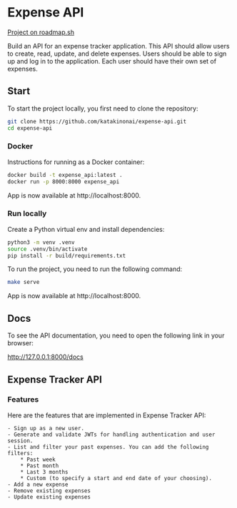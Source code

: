 # Expense API
[Project on roadmap.sh](https://roadmap.sh/projects/expense-tracker-api)

Build an API for an expense tracker application. This API should allow users to create, read, update, and delete expenses. Users should be able to sign up and log in to the application. Each user should have their own set of expenses.

## Start
To start the project locally, you first need to clone the repository:

```sh
git clone https://github.com/katakinonai/expense-api.git
cd expense-api
```

### Docker

Instructions for running as a Docker container:

```sh
docker build -t expense_api:latest .
docker run -p 8000:8000 expense_api
```

App is now available at http://localhost:8000.

### Run locally

Create a Python virtual env and install dependencies:

```sh
python3 -m venv .venv
source .venv/bin/activate
pip install -r build/requirements.txt
```

To run the project, you need to run the following command:

```sh
make serve
```
App is now available at http://localhost:8000.

## Docs
To see the API documentation, you need to open the following link in your browser:

http://127.0.0.1:8000/docs

## Expense Tracker API
### Features

Here are the features that are implemented in Expense Tracker API:

    - Sign up as a new user.
    - Generate and validate JWTs for handling authentication and user session.
    - List and filter your past expenses. You can add the following filters:
        * Past week
        * Past month
        * Last 3 months
        * Custom (to specify a start and end date of your choosing).
    - Add a new expense
    - Remove existing expenses
    - Update existing expenses
